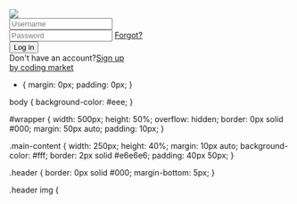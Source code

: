 <link href="https://fonts.googleapis.com/css?family=Indie+Flower|Overpass+Mono" rel="stylesheet">

<div id="wrapper">
  <div class="main-content">
    <div class="header">
      <img src="https://i.imgur.com/zqpwkLQ.png" />
    </div>
    <div class="l-part">
      <input type="text" placeholder="Username" class="input-1" />
      <div class="overlap-text">
        <input type="password" placeholder="Password" class="input-2" />
        <a href="#">Forgot?</a>
      </div>
      <input type="button" value="Log in" class="btn" />
    </div>
  </div>
  <div class="sub-content">
    <div class="s-part">
      Don't have an account?<a href="#">Sign up</a>
    </div>
  </div>
</div>




<!-- By Coding Market -->
<div class="youtube">
  <a href="https://www.youtube.com/channel/UCtVM2RthR4aC6o7dzySmExA" target="_blank">by coding market</a>
</div>



* {
  margin: 0px;
  padding: 0px;
}

body {
  background-color: #eee;
}

#wrapper {
  width: 500px;
  height: 50%;
  overflow: hidden;
  border: 0px solid #000;
  margin: 50px auto;
  padding: 10px;
}

.main-content {
  width: 250px;
  height: 40%;
  margin: 10px auto;
  background-color: #fff;
  border: 2px solid #e6e6e6;
  padding: 40px 50px;
}

.header {
  border: 0px solid #000;
  margin-bottom: 5px;
}

.header img {




